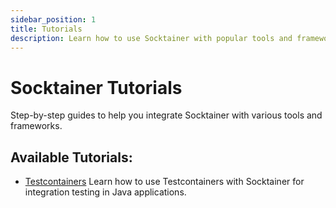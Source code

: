 ```yaml
---
sidebar_position: 1
title: Tutorials
description: Learn how to use Socktainer with popular tools and frameworks
---
```


# Socktainer Tutorials

Step-by-step guides to help you integrate Socktainer with various tools and frameworks.

## Available Tutorials:

- [Testcontainers](/tutorial/testcontainers) Learn how to use Testcontainers with Socktainer for integration testing in Java applications.
